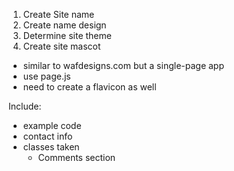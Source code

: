 1. Create Site name
2. Create name design
3. Determine site theme
4. Create site mascot
 - similar to wafdesigns.com but a single-page app
 - use page.js
- need to create a flavicon as well


Include: 
 - example code
 - contact info
 - classes taken
   - Comments section
